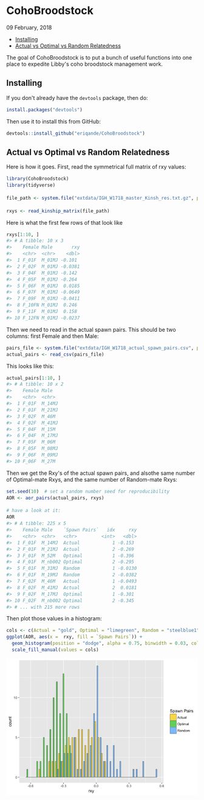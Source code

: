 CohoBroodstock
================
09 February, 2018

-   [Installing](#installing)
-   [Actual vs Optimal vs Random Relatedness](#actual-vs-optimal-vs-random-relatedness)

<!-- README.md is generated from README.Rmd. Please edit that file -->
The goal of CohoBroodstock is to put a bunch of useful functions into one place to expedite Libby's coho broodstock management work.

Installing
----------

If you don't already have the `devtools` package, then do:

``` r
install.packages("devtools")
```

Then use it to install this from GitHub:

``` r
devtools::install_github("eriqande/CohoBroodstock")
```

Actual vs Optimal vs Random Relatedness
---------------------------------------

Here is how it goes. First, read the symmetrical full matrix of rxy values:

``` r
library(CohoBroodstock)
library(tidyverse)

file_path <- system.file("extdata/IGH_W1718_master_Kinsh_res.txt.gz", package = "CohoBroodstock")

rxys <- read_kinship_matrix(file_path)
```

Here is what the first few rows of that look like

``` r
rxys[1:10, ]
#> # A tibble: 10 x 3
#>    Female Male       rxy
#>    <chr>  <chr>    <dbl>
#>  1 F_01F  M_01MJ -0.101 
#>  2 F_02F  M_01MJ -0.0381
#>  3 F_04F  M_01MJ -0.142 
#>  4 F_05F  M_01MJ -0.264 
#>  5 F_06F  M_01MJ  0.0185
#>  6 F_07F  M_01MJ -0.0649
#>  7 F_09F  M_01MJ -0.0411
#>  8 F_10FN M_01MJ  0.246 
#>  9 F_11F  M_01MJ  0.158 
#> 10 F_12FN M_01MJ -0.0237
```

Then we need to read in the actual spawn pairs. This should be two columns: first Female and then Male:

``` r
pairs_file <- system.file("extdata/IGH_W1718_actual_spawn_pairs.csv", package = "CohoBroodstock")
actual_pairs <- read_csv(pairs_file)
```

This looks like this:

``` r
actual_pairs[1:10, ]
#> # A tibble: 10 x 2
#>    Female Male  
#>    <chr>  <chr> 
#>  1 F_01F  M_14MJ
#>  2 F_01F  M_21MJ
#>  3 F_02F  M_46M 
#>  4 F_02F  M_41MJ
#>  5 F_04F  M_15M 
#>  6 F_04F  M_17MJ
#>  7 F_05F  M_06M 
#>  8 F_05F  M_08MJ
#>  9 F_06F  M_09MJ
#> 10 F_06F  M_27M
```

Then we get the Rxy's of the actual spawn pairs, and alsothe same number of Optimal-mate Rxys, and the same number of Random-mate Rxys:

``` r
set.seed(10)  # set a random number seed for reproducibility
AOR <- aor_pairs(actual_pairs, rxys)

# have a look at it:
AOR
#> # A tibble: 225 x 5
#>    Female Male    `Spawn Pairs`   idx     rxy
#>    <chr>  <chr>   <chr>         <int>   <dbl>
#>  1 F_01F  M_14MJ  Actual            1 -0.153 
#>  2 F_01F  M_21MJ  Actual            2 -0.269 
#>  3 F_01F  M_52M   Optimal           1 -0.396 
#>  4 F_01F  M_nb002 Optimal           2 -0.295 
#>  5 F_01F  M_31MJ  Random            1 -0.0130
#>  6 F_01F  M_19MJ  Random            2 -0.0382
#>  7 F_02F  M_46M   Actual            1 -0.0493
#>  8 F_02F  M_41MJ  Actual            2  0.0181
#>  9 F_02F  M_17MJ  Optimal           1 -0.301 
#> 10 F_02F  M_nb002 Optimal           2 -0.345 
#> # ... with 215 more rows
```

Then plot those values in a histogram:

``` r
cols <- c(Actual = "gold", Optimal = "limegreen", Random = "steelblue1")
ggplot(AOR, aes(x =  rxy, fill = `Spawn Pairs`)) +
  geom_histogram(position = "dodge", alpha = 0.75, binwidth = 0.03, color = "black", size = 0.2) +
  scale_fill_manual(values = cols)
```

![](readme-figs/aor_histo1-1.png)
